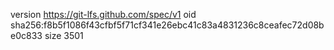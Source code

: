version https://git-lfs.github.com/spec/v1
oid sha256:f8b5f1086f43cfbf5f71cf341e26ebc41c83a4831236c8ceafec72d08be0c833
size 3501
